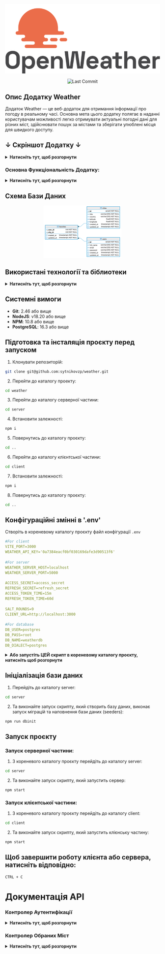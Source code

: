 <p align="center">
  <img src="./screenshots/OW-logo.png" alt="OpenWeather Logo">

<p align="center">
  <img src="https://img.shields.io/github/last-commit/sytnikovzp/weather" alt="Last Commit">

## Опис Додатку Weather

Додаток Weather — це веб-додаток для отримання інформації про погоду в реальному часі. Основна мета цього додатку полягає в наданні користувачам можливості легко отримувати актуальні погодні дані для різних міст, здійснювати пошук за містами та зберігати улюблені місця для швидкого доступу.

## ↓ Скріншот Додатку ↓

<details>
  <summary><strong>Натисніть тут, щоб розгорнути</strong></summary>

![Home page](./screenshots/screen-1.png)
![Home page (5 days)](./screenshots/screen-2.png)
![Home page (favorites)](./screenshots/screen-3.png)
![Auth page](./screenshots/screen-4.png)
![Registration page](./screenshots/screen-5.png)

</details>

### Основна Функціональність Додатку:

<details>
  <summary><strong>Натисніть тут, щоб розгорнути</strong></summary>

1. **Реєстрація та Авторизація**: Користувачі можуть зареєструватися та увійти до системи, використовуючи свої облікові дані (логін/пароль). Всі роутери, що потребують авторизації, є приватними.

2. **Автокомпліт для Міст**: Додаток включає функціональність автокомпліта, яка дозволяє користувачам швидко знаходити потрібні міста для отримання прогнозу погоди.

3. **Відображення Погоди**: Інформація про погоду відображається у вигляді картки, яка містить дані про погоду на поточний день. За замовчуванням відображається погода згідно геолокації користувача (визначається за IP адресою).

4. **Графік Температури**: Додаток реалізує графік температури на поточний день, використовуючи бібліотеки для візуалізації (Chart.js).

5. **Вкладка "Обране"**: Користувачі можуть додавати та видаляти улюблені міста. Обрані міста зберігаються у базі даних, а максимальна кількість улюблених міст обмежена п'ятьма.

6. **Адаптивний Дизайн**: Додаток має адаптивний дизайн, що забезпечує комфортне використання на різних пристроях.

7. **Перемикання Відображення**: Додаток надає можливість перемикання між відображенням погодних умов "Сьогодні/На 5 днів".

8. **Прелоадери**: Включені прелоадери для візуалізації процесу завантаження даних з API.

</details>

## Схема Бази Даних

<p align="center">
  <img src="./screenshots/ERD.png" alt="Entity relationship diagram" style="max-width: 50%;">

## Використані технології та біблиотеки

<details>
  <summary><strong>Натисніть тут, щоб розгорнути</strong></summary>

### Серверні технології:

- **Node.js** – середовище виконання JavaScript на сервері.
- **Express** – веб-фреймворк для створення серверних застосунків. Забезпечує маршрутизацію та обробку запитів.
- **Sequelize** – ORM (Object-Relational Mapping) для роботи з базою даних PostgreSQL. Дозволяє взаємодіяти з базою даних через моделі, а також керувати міграціями та сидуванням даних.
- **PostgreSQL** – реляційна база даних, що використовується для зберігання даних застосунку.
- **bcrypt** – бібліотека для хешування паролів, що використовується для підвищення безпеки даних користувачів.
- **jsonwebtoken** – бібліотека для роботи з JWT (JSON Web Token), яка використовується для авторизації та створення токенів доступу.
- **cookie-parser** – middleware для обробки файлів cookie в Express.
- **cors** – middleware для керування політикою доступу між доменами (CORS).
- **dotenv** – бібліотека для завантаження змінних оточення з `.env` файлу.
- **pg** і **pg-hstore** – бібліотеки для взаємодії з PostgreSQL з використанням Sequelize.
- **http-errors** – бібліотека для створення HTTP помилок у застосунку Express.
- **yup** – бібліотека для валідації даних на сервері.

### Клієнтські технології:

- **React** – бібліотека для побудови інтерфейсів користувача. Використовується для створення компонентів і управління станом.
- **Axios** – бібліотека для виконання HTTP-запитів. Використовується для комунікації з сервером і API.
- **Chart.js** – бібліотека для створення графіків і діаграм. Використовується для відображення погодних даних у вигляді графіків.
- **React-Chartjs-2** – обгортка для інтеграції Chart.js з React.
- **react-router-dom** – бібліотека для роботи з маршрутизацією в React. Використовується для організації навігації між сторінками.
- **date-fns** – бібліотека для роботи з датами, яка використовується для форматування і обробки часу.
- **Formik** – бібліотека для керування формами в React, що спрощує обробку стану, валідації та обробки подій у формах.
- **yup** – бібліотека для валідації даних на клієнті.
- **Vite** – інструмент для збірки проєктів, що забезпечує швидку розробку та збірку клієнтської частини.

### DevDependencies:

- **ESLint** – інструмент для аналізу коду, що допомагає дотримуватися кращих практик програмування.
- **Nodemon** – утиліта, що дозволяє автоматично перезапускати сервер при внесенні змін у код.
- **Morgan** – middleware для ведення логів HTTP-запитів в Express.
- **Sequelize CLI** – інструмент для керування міграціями та сидуванням даних у Sequelize.

</details>

## Системні вимоги

- **Git**: 2.46 або вище
- **NodeJS**: v18.20 або вище
- **NPM**: 10.8 або вище
- **PostgreSQL**: 16.3 або вище

## Підготовка та інсталяція проєкту перед запуском

1. Клонувати репозиторій:

```bash
git clone git@github.com:sytnikovzp/weather.git
```

2. Перейти до каталогу проекту:

```bash
cd weather
```

3. Перейти до каталогу серверної частини:

```bash
cd server
```

4. Встановити залежності:

```bash
npm i
```

5. Повернутись до каталогу проєкту:

```bash
cd ..
```

6. Перейти до каталогу клієнтської частини:

```bash
cd client
```

7. Встановити залежності:

```bash
npm i
```

8. Повернутись до каталогу проєкту:

```bash
cd ..
```

## Конфігураційні змінні в '.env'

Створіть в кореневому каталогу проєкту файл конфігурації `.env`

```yaml
#For client
VITE_PORT=3000
WEATHER_API_KEY='0a7384eacf0bf030169dafe3d90513f6'

#For server
WEATHER_SERVER_HOST=localhost
WEATHER_SERVER_PORT=5000

ACCESS_SECRET=access_secret
REFRESH_SECRET=refresh_secret
ACCESS_TOKEN_TIME=15m
REFRESH_TOKEN_TIME=60d

SALT_ROUNDS=9
CLIENT_URL=http://localhost:3000

#For database
DB_USER=postgres
DB_PASS=root
DB_NAME=weatherdb
DB_DIALECT=postgres
```

<details>
  <summary><strong>Або запустіть ЦЕЙ скрипт в кореневому каталогу проєкту, натисніть щоб розгорнути</strong></summary>

```bash
cat <<EOL > .env
#For client
VITE_PORT=3000
WEATHER_API_KEY='0a7384eacf0bf030169dafe3d90513f6'

#For server
WEATHER_SERVER_HOST=localhost
WEATHER_SERVER_PORT=5000

ACCESS_SECRET=access_secret
REFRESH_SECRET=refresh_secret
ACCESS_TOKEN_TIME=15m
REFRESH_TOKEN_TIME=60d

SALT_ROUNDS=9
CLIENT_URL=http://localhost:3000

#For database
DB_USER=postgres
DB_PASS=root
DB_NAME=weatherdb
DB_DIALECT=postgres
EOL
```

</details>

## Ініціалізація бази даних

1. Перейдіть до каталогу server:

```bash
cd server
```

2. Та виконайте запуск скрипту, який створить базу даних, виконає запуск міграцій та наповнення бази даних (seeders):

```bash
npm run dbinit
```

## Запуск проєкту

### Запуск серверної частини:

1. З кореневого каталогу проєкту перейдіть до каталогу server:

```bash
cd server
```

2. Та виконайте запуск скрипту, який запустить сервер:

```bash
npm start
```

### Запуск клієнтської частини:

1. З кореневого каталогу проєкту перейдіть до каталогу client:

```bash
cd client
```

2. Та виконайте запуск скрипту, який запустить клієнську частину:

```bash
npm start
```

## Щоб завершити роботу клієнта або сервера, натисніть відповідно:

```bash
CTRL + C
```

# Документація API

### Контролер Аутентифікації

<details>
  <summary><strong>Натисніть тут, щоб розгорнути</strong></summary>

Усі запити повинні бути виконані до авторизованого користувача, за виключенням реєстрації та логіну.
Токен має передаватися у заголовку Authorization у форматі Bearer Token.

#### 1. Реєстрація користувача

**Метод**: POST

**URL**: `/api/auth/register`

**Опис**: Створює нового користувача.

**Тіло запиту**:

<pre><code>{
  "fullName": "Ім'я користувача",
  "email": "email користувача",
  "password": "пароль"
}
</code></pre>

**Відповідь**:

<pre><code>{
  "accessToken": "JWT access токен",
  "refreshToken": "JWT refresh токен",
  "user": {
    "id": 1,
    "fullName": "Ім'я користувача",
    "email": "email користувача"
  }
}
</code></pre>

#### 2. Логін користувача

**Метод**: POST

**URL**: `/api/auth/login`

**Опис**: Логін користувача, видає JWT токени.

**Тіло запиту**:

<pre><code>{
  "email": "email користувача",
  "password": "пароль"
}
</code></pre>

**Відповідь**:

<pre><code>{
  "accessToken": "JWT access токен",
  "refreshToken": "JWT refresh токен",
  "user": {
    "id": 1,
    "fullName": "Ім'я користувача",
    "email": "email користувача"
  }
}
</code></pre>

#### 3. Логаут користувача

**Метод**: POST

**URL**: `/api/auth/logout`

**Опис**: Видаляє refresh токен і завершує сесію користувача.

**Тіло запиту**: не потрібне.

**Відповідь**: 200 OK

#### 4. Оновлення токенів (Refresh)

**Метод**: POST

**URL**: `/api/auth/refresh`

**Опис**: Оновлює JWT токени, використовуючи refresh токен з cookies.

**Тіло запиту**: не потрібне.

**Відповідь**:

<pre><code>{
  "accessToken": "JWT access токен",
  "refreshToken": "JWT refresh токен"
}
</code></pre>

#### 5. Отримання списку всіх користувачів

**Метод**: GET

**URL**: `/api/auth/users`

**Опис**: Повертає список усіх зареєстрованих користувачів.

**Тіло запиту**: не потрібне.

**Відповідь**:

<pre><code>[
  {
    "id": 1,
    "fullName": "Ім'я користувача",
    "email": "email користувача"
  },
  ...
]</code></pre>

#### 6. Отримання профілю поточного користувача

**Метод**: GET

**URL**: `/api/auth/profile`

**Опис**: Повертає інформацію про поточного авторизованого користувача.

**Тіло запиту**: не потрібне.

**Відповідь**:

<pre><code>{
  "id": 1,
  "fullName": "Ім'я користувача",
  "email": "email користувача"
}
</code></pre>

#### 7. Отримання користувача за ID

**Метод**: GET

**URL**: `/api/auth/users/:id`

**Опис**: Повертає інформацію про користувача за його ID.

**Відповідь**:

<pre><code>{
  "id": 1,
  "fullName": "Ім'я користувача",
  "email": "email користувача"
}
</code></pre>

#### 8. Оновлення даних користувача

**Метод**: PUT

**URL**: `/api/auth/users`

**Опис**: Оновлює дані користувача.

**Тіло запиту**:

<pre><code>{
  "id": 1,
  "fullName": "Нове ім'я користувача",
  "email": "новий email користувача",
  "password": "новий пароль"
}
</code></pre>

**Відповідь**:

<pre><code>{
  "id": 1,
  "fullName": "Нове ім'я користувача",
  "email": "новий email користувача"
}
</code></pre>

#### 9. Видалення користувача

**Метод**: DELETE

**URL**: `/api/auth/users/:id`

**Опис**: Видаляє користувача за його ID.

**Відповідь**: 200 OK

</details>

### Контролер Обраних Міст

<details>
  <summary><strong>Натисніть тут, щоб розгорнути</strong></summary>
  
Цей контролер відповідає за керування обраними містами користувача.

#### 1. Отримання списку обраних міст користувача

**Метод**: GET

**URL**: `/api/favorites`

**Опис**: Повертає список обраних міст поточного авторизованого користувача для відображення погоди.

**Відповідь**:

<pre><code>
[
  {
    "id": 1,
    "cityName": "Назва міста",
    "country": "Країна",
    "latitude": "Широта міста з OpenWeather",
    "longitude": "Довгота міста з OpenWeather"
  },
  ...
]</code></pre>

#### 2. Додавання міста до обраних

**Метод**: POST

**URL**: `/api/favorites`

**Опис**: Додає місто до обраного списку користувача.

**Тіло запиту**:

<pre><code>
{
  "cityName": "Назва міста",
  "country": "Країна",
  "latitude": "Широта міста з OpenWeather",
  "longitude": "Довгота міста з OpenWeather"
}</code></pre>

**Відповідь**:

<pre><code>
{
  "id": 1,
  "cityName": "Назва міста",
  "country": "Країна",
  "latitude": "Широта міста з OpenWeather",
  "longitude": "Довгота міста з OpenWeather"
  "email": "email користувача"
}</code></pre>

#### 3. Видалення міста з обраного

**Метод**: DELETE

**URL**: `/api/favorites?latitude=47.8167&longitude=35.1833`

**Опис**: Видаляє місто з обраного списку користувача за його широтою та довготою OpenWeather.

**Відповідь**:

**Статус**: 200 OK

</details>
